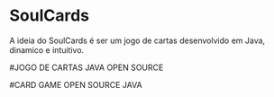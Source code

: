 # SoulCards
A ideia do SoulCards é ser um jogo de cartas desenvolvido em Java, dinamico e intuitivo.

#JOGO DE CARTAS JAVA OPEN SOURCE

#CARD GAME OPEN SOURCE JAVA
